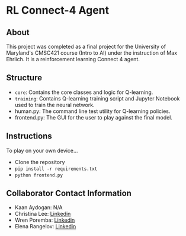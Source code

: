 # RL Connect-4 Agent

## About
This project was completed as a final project for the University of Maryland's CMSC421 course (Intro to AI) under the instruction of Max Ehrlich. It is a reinforcement learning Connect 4 agent.

## Structure
- `core`: Contains the core classes and logic for Q-learning.
- `training`: Contains Q-learning training script and Jupyter Notebook used to train the neural network.
- human.py: The command line test utility for Q-learning policies.
- frontend.py: The GUI for the user to play against the final model.

## Instructions
To play on your own device...
- Clone the repository
- `pip install -r requirements.txt`
- `python frontend.py`

## Collaborator Contact Information
- Kaan Aydogan: N/A
- Christina Lee: [Linkedin](https://www.linkedin.com/in/christinalee5155/)
- Wren Poremba: [Linkedin](https://www.linkedin.com/in/wrenporemba/)
- Elena Rangelov: [Linkedin](https://www.linkedin.com/in/elena-rangelov/)
